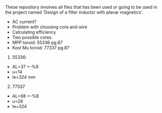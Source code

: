 These repository involves all files that has been used or going to be used in the project named 'Design of a filter inductor with planar magnetics'.
- AC current?
- Problem with choosing core and wire 
- Calculating efficiency
- Two possible cores.
- MPP toroid: 55336 pg.87
- Kool Mu toroid: 77337 pg.87
1. 55336:
- AL=37 +-%8
- u=14
- Ie=324 mm
2. 77337
- AL=68 +-%8
- u=26
- Ie=324
